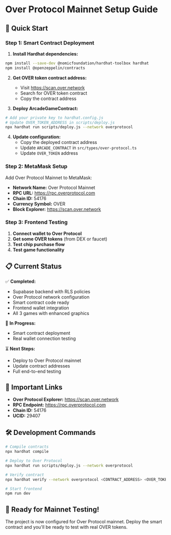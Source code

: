 # Over Protocol Mainnet Setup Guide

## 🚀 Quick Start

### Step 1: Smart Contract Deployment

1. **Install Hardhat dependencies:**
```bash
npm install --save-dev @nomicfoundation/hardhat-toolbox hardhat
npm install @openzeppelin/contracts
```

2. **Get OVER token contract address:**
   - Visit https://scan.over.network
   - Search for OVER token contract
   - Copy the contract address

3. **Deploy ArcadeGameContract:**
```bash
# Add your private key to hardhat.config.js
# Update OVER_TOKEN_ADDRESS in scripts/deploy.js
npx hardhat run scripts/deploy.js --network overprotocol
```

4. **Update configuration:**
   - Copy the deployed contract address
   - Update `ARCADE_CONTRACT` in `src/types/over-protocol.ts`
   - Update `OVER_TOKEN` address

### Step 2: MetaMask Setup

Add Over Protocol Mainnet to MetaMask:

- **Network Name:** Over Protocol Mainnet
- **RPC URL:** https://rpc.overprotocol.com
- **Chain ID:** 54176
- **Currency Symbol:** OVER
- **Block Explorer:** https://scan.over.network

### Step 3: Frontend Testing

1. **Connect wallet to Over Protocol**
2. **Get some OVER tokens** (from DEX or faucet)
3. **Test chip purchase flow**
4. **Test game functionality**

## 📋 Current Status

✅ **Completed:**
- Supabase backend with RLS policies
- Over Protocol network configuration
- Smart contract code ready
- Frontend wallet integration
- All 3 games with enhanced graphics

🔧 **In Progress:**
- Smart contract deployment
- Real wallet connection testing

⏳ **Next Steps:**
- Deploy to Over Protocol mainnet
- Update contract addresses
- Full end-to-end testing

## 🔗 Important Links

- **Over Protocol Explorer:** https://scan.over.network
- **RPC Endpoint:** https://rpc.overprotocol.com
- **Chain ID:** 54176
- **UCID:** 29407

## 🛠️ Development Commands

```bash
# Compile contracts
npx hardhat compile

# Deploy to Over Protocol
npx hardhat run scripts/deploy.js --network overprotocol

# Verify contract
npx hardhat verify --network overprotocol <CONTRACT_ADDRESS> <OVER_TOKEN_ADDRESS>

# Start frontend
npm run dev
```

## 🎯 Ready for Mainnet Testing!

The project is now configured for Over Protocol mainnet. Deploy the smart contract and you'll be ready to test with real OVER tokens.
